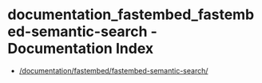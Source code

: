 # documentation_fastembed_fastembed-semantic-search - Documentation Index

- [/documentation/fastembed/fastembed-semantic-search/](./_documentation_fastembed_fastembed-semantic-search_.md)
